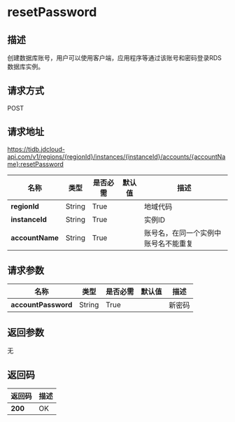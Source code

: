 # resetPassword


## 描述
创建数据库账号，用户可以使用客户端，应用程序等通过该账号和密码登录RDS数据库实例。

## 请求方式
POST

## 请求地址
https://tidb.jdcloud-api.com/v1/regions/{regionId}/instances/{instanceId}/accounts/{accountName}:resetPassword

|名称|类型|是否必需|默认值|描述|
|---|---|---|---|---|
|**regionId**|String|True| |地域代码|
|**instanceId**|String|True| |实例ID|
|**accountName**|String|True| |账号名，在同一个实例中账号名不能重复|

## 请求参数
|名称|类型|是否必需|默认值|描述|
|---|---|---|---|---|
|**accountPassword**|String|True| |新密码|


## 返回参数
无


## 返回码
|返回码|描述|
|---|---|
|**200**|OK|
